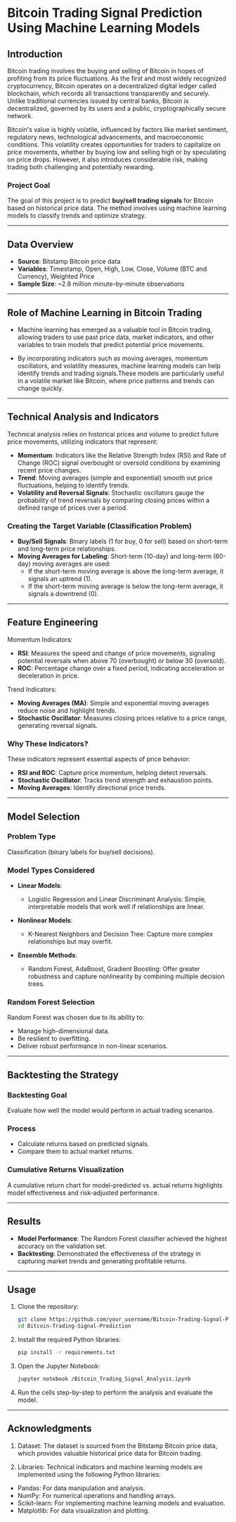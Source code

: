 # Bitcoin Trading Signal Prediction Using Machine Learning Models

## Introduction

Bitcoin trading involves the buying and selling of Bitcoin in hopes of profiting from its price fluctuations. As the first and most widely recognized cryptocurrency, Bitcoin operates on a decentralized digital ledger called blockchain, which records all transactions transparently and securely. Unlike traditional currencies issued by central banks, Bitcoin is decentralized, governed by its users and a public, cryptographically secure network.

Bitcoin's value is highly volatile, influenced by factors like market sentiment, regulatory news, technological advancements, and macroeconomic conditions. This volatility creates opportunities for traders to capitalize on price movements, whether by buying low and selling high or by speculating on price drops. However, it also introduces considerable risk, making trading both challenging and potentially rewarding.

### Project Goal

The goal of this project is to predict **buy/sell trading signals** for Bitcoin based on historical price data. The method involves using machine learning models to classify trends and optimize strategy.

---

## Data Overview

- **Source**: Bitstamp Bitcoin price data
- **Variables**: Timestamp, Open, High, Low, Close, Volume (BTC and Currency), Weighted Price
- **Sample Size**: ~2.8 million minute-by-minute observations

---

## Role of Machine Learning in Bitcoin Trading

- Machine learning has emerged as a valuable tool in Bitcoin trading, allowing traders to use past price data, market indicators, and other variables to train models that predict potential price movements. 

- By incorporating indicators such as moving averages, momentum oscillators, and volatility measures, machine learning models can help identify trends and trading signals.These models are particularly useful in a volatile market like Bitcoin, where price patterns and trends can change quickly.

---

## Technical Analysis and Indicators

Technical analysis relies on historical prices and volume to predict future price movements, utilizing indicators that represent:

- **Momentum**: Indicators like the Relative Strength Index (RSI) and Rate of Change (ROC) signal overbought or oversold conditions by examining recent price changes.
- **Trend**: Moving averages (simple and exponential) smooth out price fluctuations, helping to identify trends.
- **Volatility and Reversal Signals**: Stochastic oscillators gauge the probability of trend reversals by comparing closing prices within a defined range of prices over a period.

### Creating the Target Variable (Classification Problem)

- **Buy/Sell Signals**: Binary labels (1 for buy, 0 for sell) based on short-term and long-term price relationships.
- **Moving Averages for Labeling**: Short-term (10-day) and long-term (60-day) moving averages are used:
  - If the short-term moving average is above the long-term average, it signals an uptrend (1).
  - If the short-term moving average is below the long-term average, it signals a downtrend (0).

---

## Feature Engineering

Momentum Indicators:
- **RSI**: Measures the speed and change of price movements, signaling potential reversals when above 70 (overbought) or below 30 (oversold).
- **ROC**: Percentage change over a fixed period, indicating acceleration or deceleration in price.

Trend Indicators:
- **Moving Averages (MA)**: Simple and exponential moving averages reduce noise and highlight trends.
- **Stochastic Oscillator**: Measures closing prices relative to a price range, generating reversal signals.

### Why These Indicators?

These indicators represent essential aspects of price behavior:
- **RSI and ROC**: Capture price momentum, helping detect reversals.
- **Stochastic Oscillator**: Tracks trend strength and exhaustion points.
- **Moving Averages**: Identify directional price trends.

---

## Model Selection

### Problem Type
Classification (binary labels for buy/sell decisions).

### Model Types Considered

- **Linear Models**:
  - Logistic Regression and Linear Discriminant Analysis: Simple, interpretable models that work well if relationships are linear.

- **Nonlinear Models**:
  - K-Nearest Neighbors and Decision Tree: Capture more complex relationships but may overfit.

- **Ensemble Methods**:
  - Random Forest, AdaBoost, Gradient Boosting: Offer greater robustness and capture nonlinearity by combining multiple decision trees.

### Random Forest Selection
Random Forest was chosen due to its ability to:
- Manage high-dimensional data.
- Be resilient to overfitting.
- Deliver robust performance in non-linear scenarios.

---

## Backtesting the Strategy

### Backtesting Goal
Evaluate how well the model would perform in actual trading scenarios.

### Process
- Calculate returns based on predicted signals.
- Compare them to actual market returns.

### Cumulative Returns Visualization
A cumulative return chart for model-predicted vs. actual returns highlights model effectiveness and risk-adjusted performance.

---

## Results

- **Model Performance**: The Random Forest classifier achieved the highest accuracy on the validation set.
- **Backtesting**: Demonstrated the effectiveness of the strategy in capturing market trends and generating profitable returns.

---

## Usage

1. Clone the repository:
   ```bash
   git clone https://github.com/your_username/Bitcoin-Trading-Signal-Prediction.git
   cd Bitcoin-Trading-Signal-Prediction

2. Install the required Python libraries:
   ```bash
   pip install -r requirements.txt

3. Open the Jupyter Notebook:
   ```bash
   jupyter notebook /Bitcoin_Trading_Signal_Analysis.ipynb

4. Run the cells step-by-step to perform the analysis and evaluate the model.

---

## Acknowledgments

1. Dataset: The dataset is sourced from the Bitstamp Bitcoin price data, which provides valuable historical price data for Bitcoin trading.

2. Libraries: Technical indicators and machine learning models are implemented using the following Python libraries:
  - Pandas: For data manipulation and analysis.
  - NumPy: For numerical operations and handling arrays.
  - Scikit-learn: For implementing machine learning models and evaluation.
  - Matplotlib: For data visualization and plotting.
